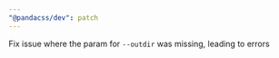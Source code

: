 ```yaml
---
"@pandacss/dev": patch
---
```


Fix issue where the param for `--outdir` was missing, leading to errors
